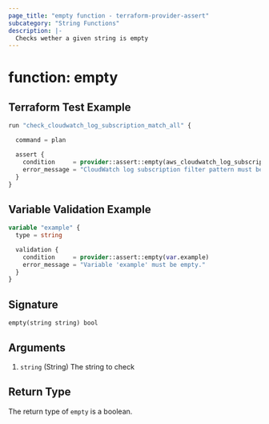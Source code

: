 ```yaml
---
page_title: "empty function - terraform-provider-assert"
subcategory: "String Functions"
description: |-
  Checks wether a given string is empty
---
```


# function: empty



## Terraform Test Example

```terraform
run "check_cloudwatch_log_subscription_match_all" {

  command = plan

  assert {
    condition     = provider::assert::empty(aws_cloudwatch_log_subscription_filter.example.filter_pattern)
    error_message = "CloudWatch log subscription filter pattern must be empty, as it is a match all."
  }
}
```

## Variable Validation Example

```terraform
variable "example" {
  type = string

  validation {
    condition     = provider::assert::empty(var.example)
    error_message = "Variable 'example' must be empty."
  }
}
```

## Signature

<!-- signature generated by tfplugindocs -->
```text
empty(string string) bool
```

## Arguments

<!-- arguments generated by tfplugindocs -->
1. `string` (String) The string to check


## Return Type

The return type of `empty` is a boolean.
